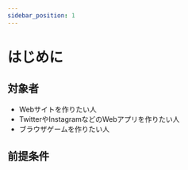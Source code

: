 ```yaml
---
sidebar_position: 1
---
```


# はじめに


## 対象者

- Webサイトを作りたい人
- TwitterやInstagramなどのWebアプリを作りたい人
- ブラウザゲームを作りたい人


## 前提条件


